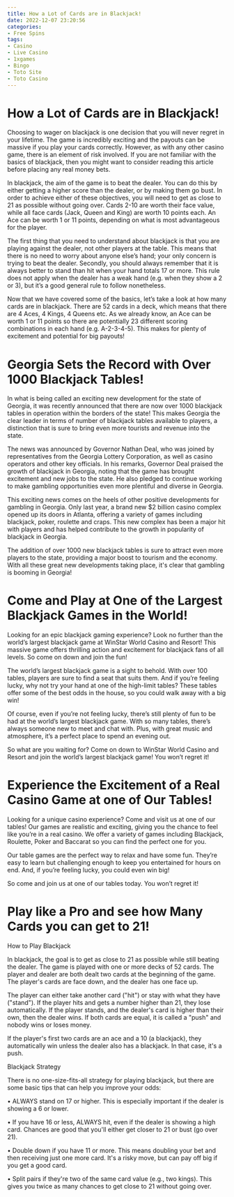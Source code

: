 ```yaml
---
title: How a Lot of Cards are in Blackjack!
date: 2022-12-07 23:20:56
categories:
- Free Spins
tags:
- Casino
- Live Casino
- 1xgames
- Bingo
- Toto Site
- Toto Casino
---
```



#  How a Lot of Cards are in Blackjack!

Choosing to wager on blackjack is one decision that you will never regret in your lifetime. The game is incredibly exciting and the payouts can be massive if you play your cards correctly. However, as with any other casino game, there is an element of risk involved. If you are not familiar with the basics of blackjack, then you might want to consider reading this article before placing any real money bets.

In blackjack, the aim of the game is to beat the dealer. You can do this by either getting a higher score than the dealer, or by making them go bust. In order to achieve either of these objectives, you will need to get as close to 21 as possible without going over. Cards 2-10 are worth their face value, while all face cards (Jack, Queen and King) are worth 10 points each. An Ace can be worth 1 or 11 points, depending on what is most advantageous for the player.

The first thing that you need to understand about blackjack is that you are playing against the dealer, not other players at the table. This means that there is no need to worry about anyone else’s hand; your only concern is trying to beat the dealer. Secondly, you should always remember that it is always better to stand than hit when your hand totals 17 or more. This rule does not apply when the dealer has a weak hand (e.g. when they show a 2 or 3), but it’s a good general rule to follow nonetheless.

Now that we have covered some of the basics, let’s take a look at how many cards are in blackjack. There are 52 cards in a deck, which means that there are 4 Aces, 4 Kings, 4 Queens etc. As we already know, an Ace can be worth 1 or 11 points so there are potentially 23 different scoring combinations in each hand (e.g. A-2-3-4-5). This makes for plenty of excitement and potential for big payouts!

#  Georgia Sets the Record with Over 1000 Blackjack Tables!

In what is being called an exciting new development for the state of Georgia, it was recently announced that there are now over 1000 blackjack tables in operation within the borders of the state! This makes Georgia the clear leader in terms of number of blackjack tables available to players, a distinction that is sure to bring even more tourists and revenue into the state.

The news was announced by Governor Nathan Deal, who was joined by representatives from the Georgia Lottery Corporation, as well as casino operators and other key officials. In his remarks, Governor Deal praised the growth of blackjack in Georgia, noting that the game has brought excitement and new jobs to the state. He also pledged to continue working to make gambling opportunities even more plentiful and diverse in Georgia.

This exciting news comes on the heels of other positive developments for gambling in Georgia. Only last year, a brand new $2 billion casino complex opened up its doors in Atlanta, offering a variety of games including blackjack, poker, roulette and craps. This new complex has been a major hit with players and has helped contribute to the growth in popularity of blackjack in Georgia.

The addition of over 1000 new blackjack tables is sure to attract even more players to the state, providing a major boost to tourism and the economy. With all these great new developments taking place, it's clear that gambling is booming in Georgia!

#  Come and Play at One of the Largest Blackjack Games in the World!

Looking for an epic blackjack gaming experience? Look no further than the world’s largest blackjack game at WinStar World Casino and Resort! This massive game offers thrilling action and excitement for blackjack fans of all levels. So come on down and join the fun!

The world’s largest blackjack game is a sight to behold. With over 100 tables, players are sure to find a seat that suits them. And if you’re feeling lucky, why not try your hand at one of the high-limit tables? These tables offer some of the best odds in the house, so you could walk away with a big win!

Of course, even if you’re not feeling lucky, there’s still plenty of fun to be had at the world’s largest blackjack game. With so many tables, there’s always someone new to meet and chat with. Plus, with great music and atmosphere, it’s a perfect place to spend an evening out.

So what are you waiting for? Come on down to WinStar World Casino and Resort and join the world’s largest blackjack game! You won’t regret it!

#  Experience the Excitement of a Real Casino Game at one of Our Tables!

Looking for a unique casino experience? Come and visit us at one of our tables! Our games are realistic and exciting, giving you the chance to feel like you’re in a real casino. We offer a variety of games including Blackjack, Roulette, Poker and Baccarat so you can find the perfect one for you.

Our table games are the perfect way to relax and have some fun. They’re easy to learn but challenging enough to keep you entertained for hours on end. And, if you’re feeling lucky, you could even win big!

So come and join us at one of our tables today. You won’t regret it!

#  Play like a Pro and see how Many Cards you can get to 21!

How to Play Blackjack

In blackjack, the goal is to get as close to 21 as possible while still beating the dealer. The game is played with one or more decks of 52 cards. The player and dealer are both dealt two cards at the beginning of the game. The player's cards are face down, and the dealer has one face up.

The player can either take another card ("hit") or stay with what they have ("stand"). If the player hits and gets a number higher than 21, they lose automatically. If the player stands, and the dealer's card is higher than their own, then the dealer wins. If both cards are equal, it is called a "push" and nobody wins or loses money.

If the player's first two cards are an ace and a 10 (a blackjack), they automatically win unless the dealer also has a blackjack. In that case, it's a push.

Blackjack Strategy

There is no one-size-fits-all strategy for playing blackjack, but there are some basic tips that can help you improve your odds:

• ALWAYS stand on 17 or higher. This is especially important if the dealer is showing a 6 or lower.

• If you have 16 or less, ALWAYS hit, even if the dealer is showing a high card. Chances are good that you'll either get closer to 21 or bust (go over 21).

• Double down if you have 11 or more. This means doubling your bet and then receiving just one more card. It's a risky move, but can pay off big if you get a good card.

• Split pairs if they're two of the same card value (e.g., two kings). This gives you twice as many chances to get close to 21 without going over.